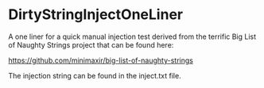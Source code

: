 # DirtyStringInjectOneLiner
A one liner for a quick manual injection test derived from the terrific Big List of Naughty Strings project that can be found here:

https://github.com/minimaxir/big-list-of-naughty-strings

The injection string can be found in the inject.txt file.
